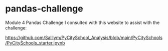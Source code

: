 # pandas-challenge
Module 4 Pandas Challenge
I consulted with this website to assist with the challenge:

https://github.com/Salllym/PyCitySchool_Analysis/blob/main/PyCitySchools/PyCitySchools_starter.ipynb
